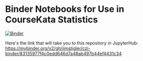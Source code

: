 # Binder Notebooks for Use in CourseKata Statistics
[![Binder](https://mybinder.org/badge_logo.svg)](https://mybinder.org/v2/gh/jimstigler/czi-binder/master)

Here's the link that will take you to this repository in JupyterHub:
https://mybinder.org/v2/gh/jimstigler/czi-binder/83135977f4c0edd646d7a48ab497b44ef4431c34
